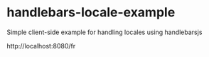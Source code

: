 handlebars-locale-example
=========================

Simple client-side example for handling locales using handlebarsjs

http://localhost:8080/fr
